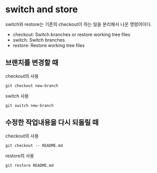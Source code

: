 # switch and store

switch와 restore는 기존의 checkout이 하는 일을 분리해서 나온 명령어이다.

- checkout: Switch branches or restore working tree files
- switch: Switch branches
- restore: Restore working tree files



## 브랜치를 변경할 때

checkout의 사용

`git checkout new-branch`

switch 사용

`git switch new-branch`



## 수정한 작업내용을 다시 되돌릴 때

checkout의 사용

`git checkout -- README.md`

restore의 사용

`git restore README.md`